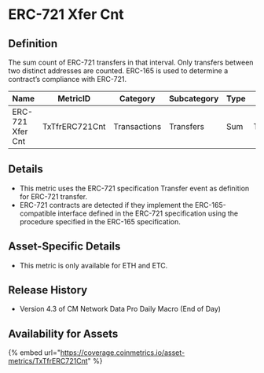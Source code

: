 # ERC-721 Xfer Cnt

## Definition

The sum count of ERC-721 transfers in that interval. Only transfers between two distinct addresses are counted. ERC-165 is used to determine a contract’s compliance with ERC-721.

| Name             | MetricID       | Category     | Subcategory | Type | Unit      | Interval |
| ---------------- | -------------- | ------------ | ----------- | ---- | --------- | -------- |
| ERC-721 Xfer Cnt | TxTfrERC721Cnt | Transactions | Transfers   | Sum  | Transfers | 1 day    |

## Details

* This metric uses the ERC-721 specification Transfer event as definition for ERC-721 transfer.
* ERC-721 contracts are detected if they implement the ERC-165-compatible interface defined in the ERC-721 specification using the procedure specified in the ERC-165 specification.

## Asset-Specific Details

* This metric is only available for ETH and ETC.

## Release History

* Version 4.3 of CM Network Data Pro Daily Macro (End of Day)

## Availability for Assets

{% embed url="https://coverage.coinmetrics.io/asset-metrics/TxTfrERC721Cnt" %}
